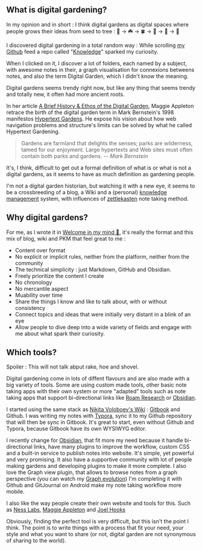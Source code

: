 ## What is digital gardening? 

In my opinion and in short : I think digital gardens as digital spaces where people grows their ideas from seed to tree : 🌱 -> ☘️  -> 🍀  -> 🌿 -> 🌲 -> 🎄

I discovered digital gardening in a total random way : While scrolling [my Github](https://github.com/anthonyamar) feed a repo called "[Knowledge](https://github.com/nikitavoloboev/knowledge)" sparked my curiosity. 

When I clicked on it, I discover a lot of folders, each named by a subject, with awesome notes in their, a graph visualisation for connexions betweens notes, and also the term Digital Garden, which I didn't know the meaning. 

Digital gardens seems trendy right now, but like any thing that seems trendy and totally new, it often had more ancient roots. 

In her article [A Brief History & Ethos of the Digital Garden](https://maggieappleton.com/garden-history), Maggie Appleton retrace the birth of the digital garden term in Mark Bernstein's 1998 manifestos [Hypertext Gardens](http://www.eastgate.com/garden/Enter.html). He expose his vision about how web navigation problems and structure's limits can be solved by what he called Hypertext Gardening. 

>  Gardens are farmland that delights the senses; parks are wilderness, tamed for our enjoyment. Large hypertexts and Web sites must often contain both parks and gardens.
> *-- Mark Bernstein*

It's, I think, difficult to get out a formal definition of what is or what is not a digital gardens, as it seems to have as much definition as gardening people. 

I'm not a digital garden historian, but watching it with a new eye, it seems to be a crossbreeding of a blog, a Wiki and a (personal) [knowledge management](https://en.wikipedia.org/wiki/Knowledge_management) system, with influences of [zettlekasten](https://en.wikipedia.org/wiki/Zettelkasten) note taking method. 

## Why digital gardens?

For me, as I wrote it in [Welcome in my mind 🧠](Welcome%20in%20my%20mind%20%F0%9F%A7%A0.md), it's really the format and this mix of blog, wiki and PKM that feel great to me : 
* Content over format
* No explicit or implicit rules, neither from the platform, neither from the community
* The technical simplicity : just Markdown, GitHub and Obsidian. 
* Freely prioritize the content I create
* No chronology
* No mercantile aspect
* Muability over time
* Share the things I know and like to talk about, with or without consistency
* Connect topics and ideas that were initially very distant in a blink of an eye
* Allow people to dive deep into a wide variety of fields and engage with me about what spark their curiosity. 

## Which tools? 
Spoiler : This will not talk abput rake, hoe and shovel.

Digital gardening come in lots of diffent flavours and are also made with a big variety of tools. Some are using custom made tools, other basic note taking apps with their own system or more "adapted" tools such as note taking apps that support bi-directional links like [Roam Research](https://roamresearch.com/) or [Obsidian](https://obsidian.md/).

I started using the same stack as [Nikita Voloboev's Wiki](https://wiki.nikitavoloboev.xyz/) : [Gitbook](https://www.gitbook.com/) and Github. I was writing my notes with [Typora](https://typora.io/), sync it to my Github repository that will then be sync in Gitbook. It's great to start, even without Github and Typora, because Gitbook have its own WYSIWYG editor. 

I recently change for [Obsidian](https://obsidian.md/), that fit more my need because it handle bi-directional links, have many plugins to improve the workflow, custom CSS and a built-in service to publish notes into website. It's simple, yet powerful and very promising. It also have a supportive community with lot of people making gardens and developing plugins to make it more complete. I also love the Graph view plugin, that allows to browse notes from a graph perspective (you can watch my [Graph evolution](Graph%20evolution.md)) I'm completing it with Github and GitJournal on Android make my note taking workflow more mobile. 

I also like the way people create their own website and tools for this. Such as [Ness Labs](https://nesslabs.com/), [Maggie Appleton](https://maggieappleton.com/garden) and [Joel Hooks](https://joelhooks.com/)

Obviously, finding the perfect tool is very difficult, but this isn't the point I think. The point is to write things with a process that fit your need, your style and what you want to share (or not, digital garden are not synonymous of sharing to the world). 

